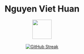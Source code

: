 <div align="center">
  <h1>Nguyen Viet Huan</h1>
  <img src="https://github.githubassets.com/images/mona-loading-default.gif" width="64" height="64">
  <br/>
  <br/>
  <a href="https://git.io/streak-stats"><img src="https://streak-stats.demolab.com?user=nviethuan" alt="GitHub Streak" /></a>
</div>
